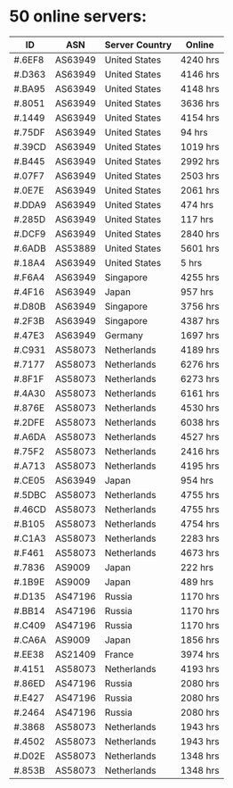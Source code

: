 # 50 online servers:

| ID | ASN | Server Country | Online |
| ------ | ------ | ------ | ------ |
| #.6EF8 | AS63949 | United States | 4240 hrs |
| #.D363 | AS63949 | United States | 4146 hrs |
| #.BA95 | AS63949 | United States | 4148 hrs |
| #.8051 | AS63949 | United States | 3636 hrs |
| #.1449 | AS63949 | United States | 4154 hrs |
| #.75DF | AS63949 | United States | 94 hrs |
| #.39CD | AS63949 | United States | 1019 hrs |
| #.B445 | AS63949 | United States | 2992 hrs |
| #.07F7 | AS63949 | United States | 2503 hrs |
| #.0E7E | AS63949 | United States | 2061 hrs |
| #.DDA9 | AS63949 | United States | 474 hrs |
| #.285D | AS63949 | United States | 117 hrs |
| #.DCF9 | AS63949 | United States | 2840 hrs |
| #.6ADB | AS53889 | United States | 5601 hrs |
| #.18A4 | AS63949 | United States | 5 hrs |
| #.F6A4 | AS63949 | Singapore | 4255 hrs |
| #.4F16 | AS63949 | Japan | 957 hrs |
| #.D80B | AS63949 | Singapore | 3756 hrs |
| #.2F3B | AS63949 | Singapore | 4387 hrs |
| #.47E3 | AS63949 | Germany | 1697 hrs |
| #.C931 | AS58073 | Netherlands | 4189 hrs |
| #.7177 | AS58073 | Netherlands | 6276 hrs |
| #.8F1F | AS58073 | Netherlands | 6273 hrs |
| #.4A30 | AS58073 | Netherlands | 6161 hrs |
| #.876E | AS58073 | Netherlands | 4530 hrs |
| #.2DFE | AS58073 | Netherlands | 6038 hrs |
| #.A6DA | AS58073 | Netherlands | 4527 hrs |
| #.75F2 | AS58073 | Netherlands | 2416 hrs |
| #.A713 | AS58073 | Netherlands | 4195 hrs |
| #.CE05 | AS63949 | Japan | 954 hrs |
| #.5DBC | AS58073 | Netherlands | 4755 hrs |
| #.46CD | AS58073 | Netherlands | 4755 hrs |
| #.B105 | AS58073 | Netherlands | 4754 hrs |
| #.C1A3 | AS58073 | Netherlands | 2283 hrs |
| #.F461 | AS58073 | Netherlands | 4673 hrs |
| #.7836 | AS9009 | Japan | 222 hrs |
| #.1B9E | AS9009 | Japan | 489 hrs |
| #.D135 | AS47196 | Russia | 1170 hrs |
| #.BB14 | AS47196 | Russia | 1170 hrs |
| #.C409 | AS47196 | Russia | 1170 hrs |
| #.CA6A | AS9009 | Japan | 1856 hrs |
| #.EE38 | AS21409 | France | 3974 hrs |
| #.4151 | AS58073 | Netherlands | 4193 hrs |
| #.86ED | AS47196 | Russia | 2080 hrs |
| #.E427 | AS47196 | Russia | 2080 hrs |
| #.2464 | AS47196 | Russia | 2080 hrs |
| #.3868 | AS58073 | Netherlands | 1943 hrs |
| #.4502 | AS58073 | Netherlands | 1943 hrs |
| #.D02E | AS58073 | Netherlands | 1348 hrs |
| #.853B | AS58073 | Netherlands | 1348 hrs |

